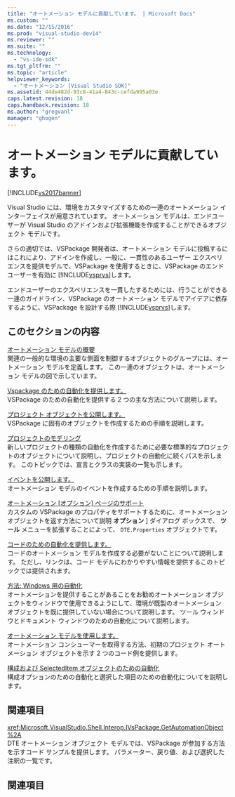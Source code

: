 ```yaml
---
title: "オートメーション モデルに貢献しています。 | Microsoft Docs"
ms.custom: ""
ms.date: "12/15/2016"
ms.prod: "visual-studio-dev14"
ms.reviewer: ""
ms.suite: ""
ms.technology: 
  - "vs-ide-sdk"
ms.tgt_pltfrm: ""
ms.topic: "article"
helpviewer_keywords: 
  - "オートメーション [Visual Studio SDK]"
ms.assetid: 44de482d-93c8-41a4-843c-cefda995a03e
caps.latest.revision: 18
caps.handback.revision: 18
ms.author: "gregvanl"
manager: "ghogen"
---
```

# オートメーション モデルに貢献しています。
[!INCLUDE[vs2017banner](../../code-quality/includes/vs2017banner.md)]

Visual Studio には、環境をカスタマイズするための一連のオートメーション インターフェイスが用意されています。 オートメーション モデルは、エンドユーザーが Visual Studio のアドインおよび拡張機能を作成することができるオブジェクト モデルです。  
  
 さらの適切では、VSPackage 開発者は、オートメーション モデルに投稿するにはこれにより、アドインを作成し、一般に、一貫性のあるユーザー エクスペリエンスを提供モデルで、VSPackage を使用するときに、VSPackage のエンドユーザーを有効に [!INCLUDE[vsprvs](../../code-quality/includes/vsprvs_md.md)]します。  
  
 エンドユーザーのエクスペリエンスを一貫したするためには、行うことができる一連のガイドライン、VSPackage のオートメーション モデルでアイデアに依存するように、VSPackage を設計する際 [!INCLUDE[vsprvs](../../code-quality/includes/vsprvs_md.md)]します。  
  
## このセクションの内容  
 [オートメーション モデルの概要](../../extensibility/internals/automation-model-overview.md)  
 関連の一般的な環境の主要な側面を制御するオブジェクトのグループには、オートメーション モデルを定義します。 この一連のオブジェクトは、オートメーション モデルの図で示しています。  
  
 [Vspackage のための自動化を提供します。](../../extensibility/internals/providing-automation-for-vspackages.md)  
 VSPackage のための自動化を提供する 2 つの主な方法について説明します。  
  
 [プロジェクト オブジェクトを公開します。](../../extensibility/internals/exposing-project-objects.md)  
 VSPackage に固有のオブジェクトを作成するための手順を説明します。  
  
 [プロジェクトのモデリング](../../extensibility/internals/project-modeling.md)  
 新しいプロジェクトの種類の自動化を作成するために必要な標準的なプロジェクトのオブジェクトについて説明し、プロジェクトの自動化に続くパスを示します。 このトピックでは、宣言とクラスの実装の一覧も示します。  
  
 [イベントを公開します。](../../extensibility/internals/exposing-events-in-the-visual-studio-sdk.md)  
 オートメーション モデルのイベントを作成するための手順を説明します。  
  
 [オートメーション \[オプション\] ページのサポート](../Topic/Automation%20Support%20for%20Options%20Pages.md)  
 カスタムの VSPackage のプロパティをサポートするために、オートメーション オブジェクトを返す方法について説明 **オプション** \] ダイアログ ボックスで、 **ツール** メニューを拡張することによって、 `DTE.Properties` オブジェクトです。  
  
 [コードのための自動化を提供します。](../../extensibility/internals/providing-automation-for-code.md)  
 コードのオートメーション モデルを作成する必要がないことについて説明します。 ただし、リンクは、コード モデルにわかりやすい情報を提供するこのトピックでは提供されます。  
  
 [方法: Windows 用の自動化](../../extensibility/internals/how-to-provide-automation-for-windows.md)  
 オートメーションを提供することがあることをお勧めオートメーション オブジェクトをウィンドウで使用できるようにして、環境が既製のオートメーション オブジェクトを既に提供していない場合について説明します。 ツール ウィンドウとドキュメント ウィンドウのための自動化について説明します。  
  
 [オートメーション モデルを使用します。](../../extensibility/internals/using-the-automation-model.md)  
 オートメーション コンシューマーを取得する方法、初期のプロジェクト オートメーション オブジェクトを示す 2 つのコード例を提供します。  
  
 [構成および SelectedItem オブジェクトのための自動化](../../extensibility/internals/automation-for-configuration-and-selecteditem-objects.md)  
 構成オプションのための自動化と選択した項目のための自動化についてを説明します。  
  
## 関連項目  
 <xref:Microsoft.VisualStudio.Shell.Interop.IVsPackage.GetAutomationObject%2A>  
 DTE オートメーション オブジェクト モデルでは、VSPackage が参加する方法を示すコード サンプルを提供します。 パラメーター、戻り値、および選択した注釈の一覧です。  
  
## 関連項目